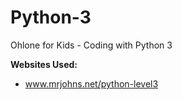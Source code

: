 Python-3
========

Ohlone for Kids - Coding with Python 3

**Websites Used:**
- www.mrjohns.net/python-level3
